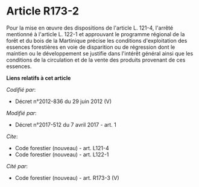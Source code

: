 # Article R173-2

Pour la mise en œuvre des dispositions de l'article L. 121-4, l'arrêté mentionné à l'article L. 122-1 et approuvant le
programme régional de la forêt et du bois de la Martinique précise les conditions d'exploitation des essences forestières en
voie de disparition ou de régression dont le maintien ou le développement se justifie dans l'intérêt général ainsi que les
conditions de la circulation et de la vente des produits provenant de ces essences.

**Liens relatifs à cet article**

_Codifié par_:

  - Décret n°2012-836 du 29 juin 2012 (V)

_Modifié par_:

  - Décret n°2017-512 du 7 avril 2017 - art. 1

_Cite_:

  - Code forestier (nouveau) - art. L121-4
  - Code forestier (nouveau) - art. L122-1

_Cité par_:

  - Code forestier (nouveau) - art. R173-3 (V)
